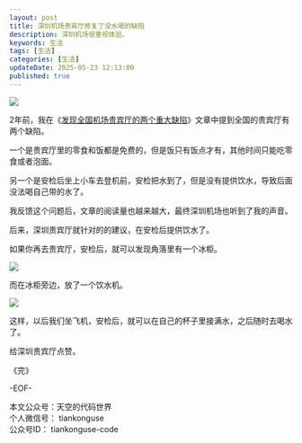 ```yaml
---
layout: post  
title: 深圳机场贵宾厅修复了没水喝的缺陷   
description: 深圳机场很重视体验。  
keywords: 生活  
tags: [生活]  
categories: [生活]  
updateDate: 2025-05-23 12:13:00  
published: true  
---
```




![](https://res2025.tiankonguse.com/images/2025/05/23/003.png) 



2年前，我在《[发现全国机场贵宾厅的两个重大缺陷](https://mp.weixin.qq.com/s/Ti_TS8U-4gmL6Rg9x8BmFg)》文章中提到全国的贵宾厅有两个缺陷。  


一个是贵宾厅里的零食和饭都是免费的，但是饭只有饭点才有，其他时间只能吃零食或者泡面。  


另一个是安检后坐上小车去登机前，安检把水到了，但是没有提供饮水，导致后面没法喝自己带的水了。  



我反馈这个问题后，文章的阅读量也越来越大，最终深圳机场也听到了我的声音。  


后来，深圳贵宾厅就针对的的建议，在安检后提供饮水了。  


如果你再去贵宾厅，安检后，就可以发现角落里有一个冰柜。  


![](https://res2025.tiankonguse.com/images/2025/05/23/001.png) 


而在冰柜旁边，放了一个饮水机。  



![](https://res2025.tiankonguse.com/images/2025/05/23/002.png) 



这样，以后我们坐飞机，安检后，就可以在自己的杯子里接满水，之后随时去喝水了。  


给深圳贵宾厅点赞。  





《完》  


-EOF-  


本文公众号：天空的代码世界  
个人微信号： tiankonguse  
公众号ID： tiankonguse-code  
  